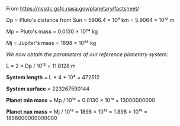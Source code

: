 From https://nssdc.gsfc.nasa.gov/planetary/factsheet/

Dp = Pluto's distance from Sun = 5906.4 × 10⁶ km = 5.9064 × 10¹² m 

Mp = Pluto's mass = 0.0130 × 10²⁴ kg 

Mj = Jupiter's mass = 1898 × 10²⁴ kg

*We now obtain the parameters of our reference planetary system:* 

L = 2 × Dp / 10¹² = 11.8128 m

**System length** = L * 4 * 10⁴ = 472512

**System surface** = 223267590144

**Planet min mass** = Mp / 10¹² = 0.0130 × 10¹² = 13000000000

**Planet nax mass** = Mj /  10¹² = 1898 × 10¹² = 1.898 × 10¹⁵ = 1898000000000000
